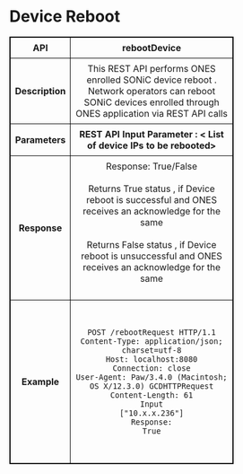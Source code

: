 # Device Reboot

<!-- markdownlint-disable MD033 -->
<style>
  table {
    border-collapse: collapse;
    table-layout: fixed;
    width: 400px;
    border: 1px solid black;
  }
  th {
    border: 1px solid black;
  }
  td {
    border: 1px solid black;
    padding: 8px;
    text-align: center;
    vertical-align: middle;
    word-wrap: break-word;
  }
</style>

<table>
  <tr>
    <th>API</th>
    <td><b>rebootDevice</b></td>
  </tr>
  <tr>
    <th>Description</th>
    <td>This REST API performs ONES  enrolled SONiC device reboot . Network operators can reboot SONiC devices  enrolled through ONES application via REST API calls
    </td>
  </tr>
  <tr>
    <th>Parameters</th>
    <td><b>REST API Input Parameter : < List of device IPs to be rebooted> </b>
    </td>
  </tr>
  <tr>
    <th>Response</th>
    <td>
    Response: True/False <br /><br />
    Returns True status , if  Device reboot is successful and ONES receives an acknowledge for the same <br /><br />
    Returns False  status , if Device reboot is unsuccessful and ONES receives an acknowledge for the same <br /><br />

</td>
  </tr>
  <tr>
    <th>Example</th>
    <td><pre>

    POST /rebootRequest HTTP/1.1
    Content-Type: application/json; charset=utf-8
    Host: localhost:8080
    Connection: close
    User-Agent: Paw/3.4.0 (Macintosh; OS X/12.3.0) GCDHTTPRequest
    Content-Length: 61
    Input
    ["10.x.x.236"]
    Response:
    True

</pre>
    </td>
  </tr>
</table>
